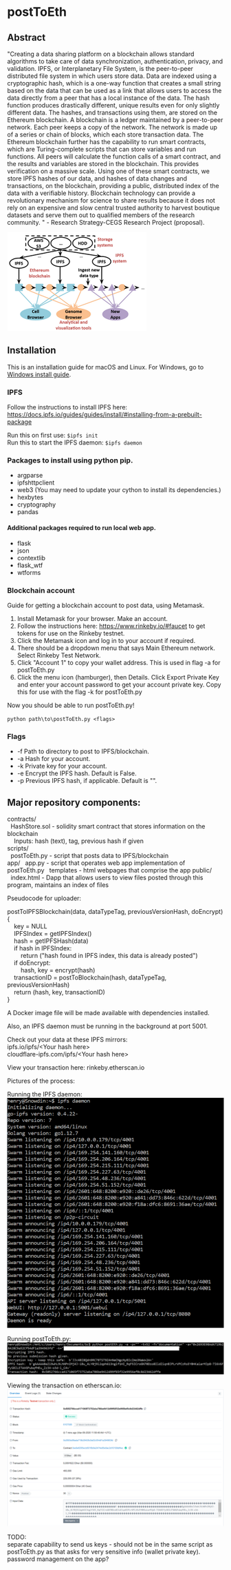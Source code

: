 # postToEth

## Abstract

"Creating a data sharing platform on a blockchain allows standard algorithms to take care of data synchronization, authentication, privacy, and validation. IPFS, or Interplanetary File System, is the peer-to-peer distributed file system in which users store data.  Data are indexed using a cryptographic hash, which is a one-way function that creates a small string based on the data that can be used as a link that allows users to access the data directly from a peer that has a local instance of the data. The hash function produces drastically different, unique results even for only slightly different data. The hashes, and transactions using them, are stored on the Ethereum blockchain. A blockchain is a ledger maintained by a peer-to-peer network. Each peer keeps a copy of the network. The network is made up of a series or chain of blocks, which each store transaction data. The Ethereum blockchain further has the capability to run smart contracts, which are Turing-complete scripts that can store variables and run functions. All peers will calculate the function calls of a smart contract, and the results and variables are stored in the blockchain. This provides verification on a massive scale. Using one of these smart contracts, we store IPFS hashes of our data, and hashes of data changes and transactions, on the blockchain, providing a public, distributed index of the data with a verifiable history. Blockchain technology can provide a revolutionary mechanism for science to share results because it does not rely on an expensive and slow central trusted authority to harvest boutique datasets and serve them out to qualified members of the research community. " - Research Strategy-CEGS Research Project (proposal).

![Overview](overview.png)

## Installation
This is an installation guide for macOS and Linux. For Windows, go to [Windows install guide](windows-install.md).

### IPFS  
Follow the instructions to install IPFS here: https://docs.ipfs.io/guides/guides/install/#installing-from-a-prebuilt-package

Run this on first use: `$ipfs init`  
Run this to start the IPFS daemon: `$ipfs daemon`  

### Packages to install using python pip.  
* argparse
* ipfshttpclient
* web3 (You may need to update your cython to install its dependencies.)
* hexbytes
* cryptography
* pandas

#### Additional packages required to run local web app.
* flask
* json
* contextlib
* flask_wtf
* wtforms


### Blockchain account
Guide for getting a blockchain account to post data, using Metamask.  
1. Install Metamask for your browser. Make an account.
2. Follow the instructions here: https://www.rinkeby.io/#faucet to get tokens for use on the Rinkeby testnet.
3. Click the Metamask icon and log in to your account if required.
4. There should be a dropdown menu that says Main Ethereum network. Select Rinkeby Test Network.
5. Click "Account 1" to copy your wallet address. This is used in flag -a for postToEth.py
6. Click the menu icon (hamburger), then Details. Click Export Private Key and enter your account password to get your account private key. Copy this for use with the flag -k for postToEth.py

Now you should be able to run postToEth.py!

`python path\to\postToEth.py <flags>`

### Flags

* -f Path to directory to post to IPFS/blockchain.
* -a Hash for your account.
* -k Private key for your account.
* -e Encrypt the IPFS hash. Default is False.
* -p Previous IPFS hash, if applicable. Default is "".


## Major repository components:

contracts/  
&nbsp;&nbsp;HashStore.sol - solidity smart contract that stores information on the blockchain  
&nbsp;&nbsp;&nbsp;&nbsp;Inputs: hash (text), tag, previous hash if given  
scripts/  
&nbsp;&nbsp;postToEth.py - script that posts data to IPFS/blockchain  
app/
&nbsp;&nbsp;app.py - script that operates web app implementation of postToEth.py
&nbsp;&nbsp;templates - html webpages that comprise the app
public/  
&nbsp;&nbsp;index.html - Dapp that allows users to view files posted through this program, maintains an index of files  

Pseudocode for uploader:  

postToIPFSBlockchain(data, dataTypeTag, previousVersionHash, doEncrypt){  
&nbsp;&nbsp;&nbsp;&nbsp;key = NULL  
&nbsp;&nbsp;&nbsp;&nbsp;IPFSIndex = getIPFSIndex()  
&nbsp;&nbsp;&nbsp;&nbsp;hash = getIPFSHash(data)  
&nbsp;&nbsp;&nbsp;&nbsp;if hash in IPFSIndex:  
&nbsp;&nbsp;&nbsp;&nbsp;&nbsp;&nbsp;&nbsp;&nbsp;return ("hash found in IPFS index, this data is already posted")  
&nbsp;&nbsp;&nbsp;&nbsp;if doEncrypt:  
&nbsp;&nbsp;&nbsp;&nbsp;&nbsp;&nbsp;&nbsp;&nbsp;hash, key = encrypt(hash)  
&nbsp;&nbsp;&nbsp;&nbsp;transactionID = postToBlockchain(hash, dataTypeTag, previousVersionHash)  
&nbsp;&nbsp;&nbsp;&nbsp;return (hash, key, transactionID)  
}  
 
A Docker image file will be made available with dependencies installed.

Also, an IPFS daemon must be running in the background at port 5001.

Check out your data at these IPFS mirrors:  
ipfs.io\/ipfs\/\<Your hash here\>  
cloudflare-ipfs.com\/ipfs\/\<Your hash here\>  

View your transaction here:
rinkeby.etherscan.io

Pictures of the process:

Running the IPFS daemon:  
![IPFS-Daemon](ipfs_daemon.PNG)  
  
Running postToEth.py:  
![postToEth](postToEth.png)  
  
Viewing the transaction on etherscan.io:  
![viewTransaction](viewTx.PNG)  

TODO:  
separate capability to send us keys - should not be in the same script as postToEth.py as that asks for very sensitive info (wallet private key).  
password management on the app?  
